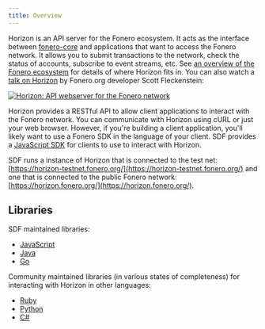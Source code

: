 ```yaml
---
title: Overview
---
```


Horizon is an API server for the Fonero ecosystem.  It acts as the interface between [fonero-core](https://github.com/fonero-project/fonero-core) and applications that want to access the Fonero network. It allows you to submit transactions to the network, check the status of accounts, subscribe to event streams, etc. See [an overview of the Fonero ecosystem](https://www.fonero.org/developers/guides/) for details of where Horizon fits in. You can also watch a [talk on Horizon](https://www.youtube.com/watch?v=AtJ-f6Ih4A4) by Fonero.org developer Scott Fleckenstein:

[![Horizon: API webserver for the Fonero network](https://img.youtube.com/vi/AtJ-f6Ih4A4/sddefault.jpg "Horizon: API webserver for the Fonero network")](https://www.youtube.com/watch?v=AtJ-f6Ih4A4)

Horizon provides a RESTful API to allow client applications to interact with the Fonero network. You can communicate with Horizon using cURL or just your web browser. However, if you're building a client application, you'll likely want to use a Fonero SDK in the language of your client.
SDF provides a [JavaScript SDK](https://www.fonero.org/developers/js-fonero-sdk/learn/index.html) for clients to use to interact with Horizon.

SDF runs a instance of Horizon that is connected to the test net: [https://horizon-testnet.fonero.org/](https://horizon-testnet.fonero.org/) and one that is connected to the public Fonero network:
[https://horizon.fonero.org/](https://horizon.fonero.org/).

## Libraries

SDF maintained libraries:<br />
- [JavaScript](https://github.com/fonero-project/js-fonero-sdk)
- [Java](https://github.com/fonero-project/java-fonero-sdk)
- [Go](https://github.com/fonero-project/go)

Community maintained libraries (in various states of completeness) for interacting with Horizon in other languages:<br>
- [Ruby](https://github.com/fonero-project/ruby-fonero-sdk)
- [Python](https://github.com/FoneroCN/py-fonero-base)
- [C#](https://github.com/QuantozTechnology/csharp-fonero-base)
